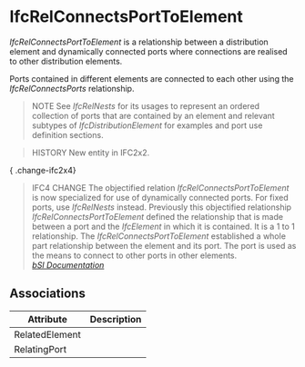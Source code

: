 IfcRelConnectsPortToElement
===========================
_IfcRelConnectsPortToElement_ is a relationship between a distribution element
and dynamically connected ports where connections are realised to other
distribution elements.  
  
Ports contained in different elements are connected to each other using the
_IfcRelConnectsPorts_ relationship.  
  
> NOTE  See _IfcRelNests_ for its usages to represent an ordered collection of
> ports that are contained by an element and relevant subtypes of
> _IfcDistributionElement_ for examples and port use definition sections.  
  
> HISTORY  New entity in IFC2x2.  
  
{ .change-ifc2x4}  
> IFC4 CHANGE  The objectified relation _IfcRelConnectsPortToElement_ is now
> specialized for use of dynamically connected ports. For fixed ports, use
> _IfcRelNests_ instead. Previously this objectified relationship
> _IfcRelConnectsPortToElement_ defined the relationship that is made between
> a port and the _IfcElement_ in which it is contained. It is a 1 to 1
> relationship. The _IfcRelConnectsPortToElement_ established a whole part
> relationship between the element and its port. The port is used as the means
> to connect to other ports in other elements.  
[ _bSI
Documentation_](https://standards.buildingsmart.org/IFC/DEV/IFC4_2/FINAL/HTML/schema/ifcproductextension/lexical/ifcrelconnectsporttoelement.htm)


Associations
------------
| Attribute      | Description   |
|----------------|---------------|
| RelatedElement |               |
| RelatingPort   |               |


